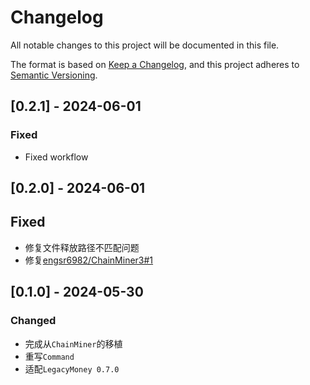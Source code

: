 # Changelog

All notable changes to this project will be documented in this file.

The format is based on [Keep a Changelog](https://keepachangelog.com/en/1.0.0/),
and this project adheres to [Semantic Versioning](https://semver.org/spec/v2.0.0.html).

## [0.2.1] - 2024-06-01

### Fixed

- Fixed workflow

## [0.2.0] - 2024-06-01

## Fixed

- 修复文件释放路径不匹配问题
- 修复[engsr6982/ChainMiner3#1](https://github.com/engsr6982/ChainMiner3/issues/1)

## [0.1.0] - 2024-05-30

### Changed

- 完成从`ChainMiner`的移植
- 重写`Command`
- 适配`LegacyMoney 0.7.0`
